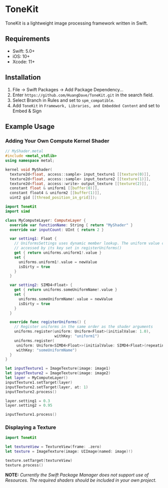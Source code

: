 # ToneKit
ToneKit is a lightweight image processing framework written in Swift.

## Requirements
- Swift: 5.0+
- iOS: 10+
- Xcode: 11+

## Installation
1. File -> Swift Packages -> Add Package Dependency...
2. Enter `https://github.com/HuangDave/ToneKit.git` in the search field.
3. Select Branch in Rules and set to `spm_compatible`.
4. Add `ToneKit` in `Framework, Libraries, and Embedded Content` and set to
   Embed & Sign

## Example Usage
### Adding Your Own Compute Kernel Shader
```c++
// MyShader.metal
#include <metal_stdlib>
using namespace metal;

kernel void MyShader(
  texture2d<float, access::sample> input_texture1 [[texture(0)]],
  texture2d<float, access::sample> input_texture2 [[texture(1)]],
  texture2d<float, access::write> output_texture [[texture(2)]],
  constant float & uniform1 [[buffer(0)]],
  constant float4 & uniform2 [[buffer(1)]],
  uint2 gid [[thread_position_in_grid]]);
```

```swift
import ToneKit
import simd

class MyComputeLayer: ComputeLayer {
  override var functionName: String { return "MyShader" }
  override var inputCount: UInt { return 2 }

  var setting1: Float {
    // UniformsSettings uses dynamic member lookup. The uniform value can be
    // accessed by its key set in registerUniforms()
    get { return uniforms.uniform1!.value }
    set {
      uniforms.uniform1!.value = newValue
      isDirty = true
    }
  }

  var setting2: SIMD4<Float> {
    get { return uniforms.someUniformName!.value }
    set {
      uniforms.someUniformName!.value = newValue
      isDirty = true
    }
  }

  override func registerUniforms() {
    // Register uniforms in the same order as the shader arguments
    uniforms.register(uniform: Uniform<Float>(initialValue: 1.0),
                      withKey: "uniform1")
    uniforms.register(
     uniform: Uniform<SIMD4<Float>>(initialValue: SIMD4<Float>(repeating: 0.0)),
     withKey: "someUniformName")
  }
}

let inputTexture1 = ImageTexture(image: image1)
let inputTexture2 = ImageTexture(image: image2)
let layer = MyComputeLayer()
inputTexture1.setTarget(layer)
inputTexture2.setTarget(layer, at: 1)
inputTexture2.process()

layer.setting1 = 0.3
layer.setting2 = 0.95

inputTexture1.process()
```

### Displaying a Texture
```swift
import ToneKit

let textureView = TextureView(frame: .zero)
let texture = ImageTexture(image: UIImage(named: image)!)

texture.setTarget(textureView)
texture.process()
```

**NOTE:** *Currently the Swift Package Manager does not support use of
Resources. The required shaders should be included in your own project.*
